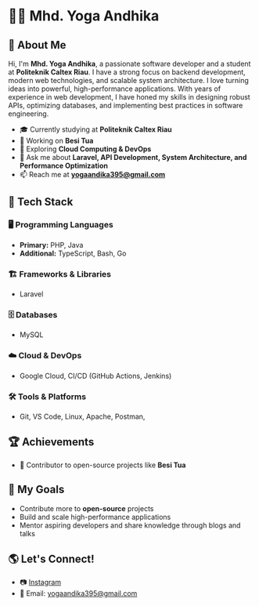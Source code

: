 # 👨‍💻 Mhd. Yoga Andhika

## 🌟 About Me
Hi, I'm **Mhd. Yoga Andhika**, a passionate software developer and a student at **Politeknik Caltex Riau**. I have a strong focus on backend development, modern web technologies, and scalable system architecture. I love turning ideas into powerful, high-performance applications. With years of experience in web development, I have honed my skills in designing robust APIs, optimizing databases, and implementing best practices in software engineering.

- 🎓 Currently studying at **Politeknik Caltex Riau**
- 🔭 Working on **Besi Tua**
- 🌱 Exploring **Cloud Computing & DevOps**
- 💬 Ask me about **Laravel, API Development, System Architecture, and Performance Optimization**
- 📫 Reach me at **yogaandika395@gmail.com**

## 🚀 Tech Stack
### 🖥️ Programming Languages
- **Primary:** PHP, Java
- **Additional:** TypeScript, Bash, Go

### 🏗️ Frameworks & Libraries
- Laravel

### 🗄️ Databases
- MySQL

### ☁️ Cloud & DevOps
- Google Cloud, CI/CD (GitHub Actions, Jenkins)

### 🛠️ Tools & Platforms
- Git, VS Code, Linux, Apache, Postman, 


## 🏆 Achievements
- 🏅 Contributor to open-source projects like **Besi Tua**

## 🎯 My Goals
- Contribute more to **open-source** projects
- Build and scale high-performance applications
- Mentor aspiring developers and share knowledge through blogs and talks

## 🌎 Let's Connect!
- 📷 [Instagram](https://www.instagram.com/yyogaandhika)
- 📧 Email: yogaandika395@gmail.com
